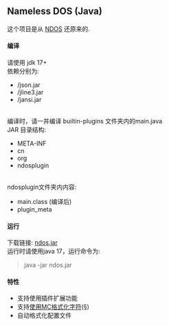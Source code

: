 ## Nameless DOS (Java)
这个项目是从 [NDOS](https://cmd.xinv.ink/) 还原来的.

#### 编译
请使用 jdk 17+<br>
依赖分别为:
 - /json.jar
 - /jline3.jar
 - /jansi.jar
<br>
编译时，请一并编译 builtin-plugins 文件夹内的main.java<br>
JAR 目录结构:<br>

 - META-INF
 - cn
 - org
 - ndosplugin

<br>
ndosplugin文件夹内内容:<br>

 - main.class (编译后)
 - plugin_meta

#### 运行
下载链接: [ndos.jar](https://asset.xiaym.ml/ndos.jar)<br>
运行时请使用java 17，运行命令为:<br>
> java -jar ndos.jar

#### 特性
 - 支持使用插件扩展功能
 - 支持[使用MC格式化字符](https://github.com/XIAYM-gh/Nameless-DOS/blob/main/src/utils/McColorFormatter.java)(§)
 - 自动格式化配置文件
